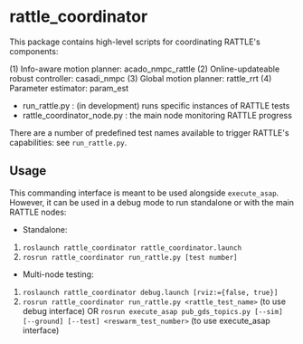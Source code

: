 # rattle_coordinator
This package contains high-level scripts for coordinating RATTLE's components:

(1) Info-aware motion planner: acado_nmpc_rattle
(2) Online-updateable robust controller: casadi_nmpc
(3) Global motion planner: rattle_rrt
(4) Parameter estimator: param_est

* run_rattle.py : (in development) runs specific instances of RATTLE tests
* rattle_coordinator_node.py : the main node monitoring RATTLE progress

There are a number of predefined test names available to trigger RATTLE's capabilities: see `run_rattle.py`. 


## Usage

This commanding interface is meant to be used alongside `execute_asap`. However, it can be used in a debug mode to run standalone
or with the main RATTLE nodes:

* Standalone:
1. `roslaunch rattle_coordinator rattle_coordinator.launch`
2. `rosrun rattle_coordinator run_rattle.py [test number]`

* Multi-node testing:
1. `roslaunch rattle_coordinator debug.launch [rviz:={false, true}]`
2. `rosrun rattle_coordinator run_rattle.py <rattle_test_name>` (to use debug interface) OR
   `rosrun execute_asap pub_gds_topics.py [--sim] [--ground] [--test] <reswarm_test_number>` (to use execute_asap interface)


